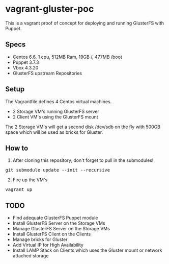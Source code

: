 # vagrant-gluster-poc

This is a vagrant proof of concept for deploying and running GlusterFS with Puppet.

## Specs

 - Centos 6.6, 1 cpu, 512MB Ram, 19GB /, 477MB /boot
 - Puppet 3.7.3
 - Vbox 4.3.20
 - GlusterFS upstream Repositories


## Setup

The Vagrantfile defines 4 Centos virtual machines.

- 2 Storage VM's running GlusterFS server
- 2 Client VM's using the GlusterFS mount

The 2 Storage VM's will get a second disk /dev/sdb on the fly with 500GB space which will be used as bricks for Gluster.

## How to

1. After cloning this repository, don't forget to pull in the submodules!

<pre>
git submodule update --init --recursive
</pre>

2. Fire up the VM's

<pre>
vagrant up
</pre>

## TODO

- Find adequate GlusterFS Puppet module
- Install GlusterFS Server on the Storage VMs
- Manage GlusterFS Server on the Storage VMs
- Install GlusterFS Client on the Clients
- Manage bricks for Gluster
- Add Virtual IP for High Availability
- Install LAMP Stack on Clients which uses the Gluster mount or network attached storage